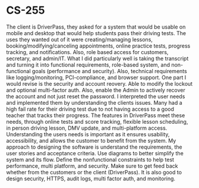 # CS-255
The client is DriverPass, they asked for a system that would be usable on mobile and desktop that would help students pass their driving tests. The uses they wanted out of it were creating/managing lessons, booking/modifying/canceling appointments, online practice tests, progress tracking, and notifications. Also, role based access for customers, secretary, and admin/IT. What I did particularly well is taking the transcript and turning it into functional requirements, role-based system, and non-functional goals (performance and security). Also, technical requirements like logging/monitoring, PCI-compliance, and browser support. One part I would revise is the security and account reovery. Able to modify the lockout and optional multi-factor auth. Also, enable the Admin to actively recover the account and not just reset the password. I interpreted the user needs and implemented them by understanding the clients issues. Many had a high fail rate for their driving test due to not having access to a good teacher that tracks their progress. The features in DriverPass meet these needs, through online tests and score tracking, flexible lesson scheduling, in person driving lesson, DMV update, and multi-platform access. Understanding the users needs is important as it ensures usability, accessibility, and allows the customer to benefit from the system. My approach to designing the software is understand the requirements, the user stories and acceptance criteria. Use diagrams to better simplify the system and its flow. Define the nonfunctional constraints to help test performance, multi platform, and security. Make sure to get feed back whether from the customers or the client (DriverPass). It is also good to design security, HTTPS, audit logs, multi factor auth, and monitoring.
